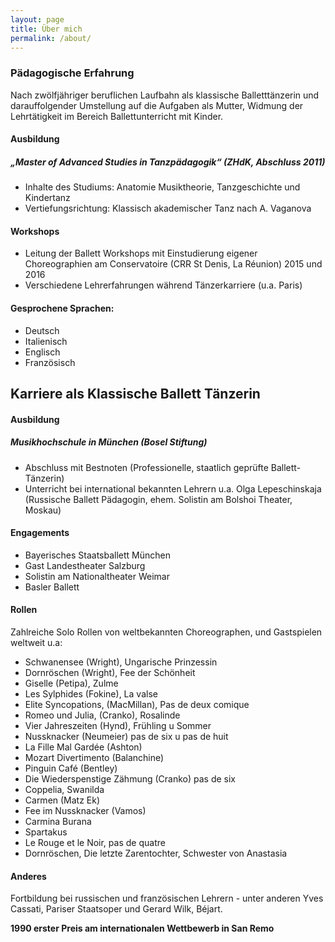```yaml
---
layout: page
title: Über mich
permalink: /about/
---
```


### Pädagogische Erfahrung

Nach zwölfjähriger beruflichen Laufbahn als klassische Balletttänzerin und darauffolgender Umstellung auf die Aufgaben als Mutter, Widmung der Lehrtätigkeit im Bereich Ballettunterricht mit Kinder.

#### Ausbildung

##### „Master of Advanced Studies in Tanzpädagogik“ *(ZHdK, Abschluss 2011)*

* Inhalte des Studiums: Anatomie Musiktheorie, Tanzgeschichte und Kindertanz
* Vertiefungsrichtung: Klassisch akademischer Tanz nach A. Vaganova 

#### Workshops

* Leitung der Ballett Workshops mit Einstudierung eigener Choreographien am Conservatoire (CRR St Denis, La Réunion) 2015 und 2016
* Verschiedene Lehrerfahrungen während Tänzerkarriere (u.a. Paris)

#### Gesprochene Sprachen:

* Deutsch
* Italienisch
* Englisch
* Französisch

## Karriere als Klassische Ballett Tänzerin

#### Ausbildung

##### Musikhochschule in München *(Bosel Stiftung)*

* Abschluss mit Bestnoten (Professionelle, staatlich geprüfte Ballett-Tänzerin)
* Unterricht bei international bekannten Lehrern u.a. Olga Lepeschinskaja (Russische Ballett Pädagogin, ehem. Solistin am Bolshoi Theater, Moskau)

#### Engagements

* Bayerisches Staatsballett München
* Gast Landestheater Salzburg
* Solistin am Nationaltheater Weimar
* Basler Ballett

#### Rollen

Zahlreiche Solo Rollen von weltbekannten Choreographen, und Gastspielen weltweit
u.a:

* Schwanensee (Wright), Ungarische Prinzessin
* Dornröschen (Wright), Fee der Schönheit
* Giselle (Petipa), Zulme
* Les Sylphides (Fokine), La valse
* Elite Syncopations, (MacMillan), Pas de deux comique
* Romeo und Julia, (Cranko), Rosalinde
* Vier Jahreszeiten (Hynd), Frühling u Sommer
* Nussknacker (Neumeier) pas de six u pas de huit
* La Fille Mal Gardée (Ashton)
* Mozart Divertimento (Balanchine)
* Pinguin Café (Bentley)
* Die Wiederspenstige Zähmung (Cranko) pas de six
* Coppelia, Swanilda
* Carmen (Matz Ek)
* Fee im Nussknacker (Vamos)
* Carmina Burana
* Spartakus
* Le Rouge et le Noir, pas de quatre
* Dornröschen, Die letzte Zarentochter, Schwester von Anastasia

#### Anderes

Fortbildung bei russischen und französischen Lehrern - unter anderen
Yves Cassati, Pariser Staatsoper und Gerard Wilk, Béjart.  

**1990 erster Preis am internationalen Wettbewerb in San Remo**
